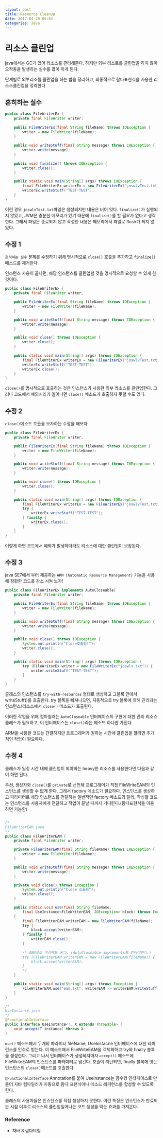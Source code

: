 ```yaml
---
layout: post
title: Resource CleanUp
date: 2017-04-20 09:04
categories: Java
---
```


# 리소스 클린업

java에서는 GC가 있어 리소스를 관리해준다. 하지만 외부 리소르를 클린업을 하지 않아 오작동을 발생하는 실수를 많이 하게 된다. 

단계별로 외부리소를 클린업을 하는 법을 정리하고, 최종적으로 람다표현식을 사용한 리소스클린업을 정리한다.

## 흔히하는 실수

```java
public class FileWriterEx {
    private final FileWriter writer;
    
    public FileWriterEx(final String fileName) throws IOException {
        writer = new FileWriter(fileName);
    }
    
    public void writeStuff(final String message) throws IOException {
        writer.write(message);
    }
    
    public void finalize() throws IOException {
        writer.close();
    }

    public static void main(String[] args) throws IOException {
        final FileWriterEx writerEx = new FileWriterEx("joswlvTest.txt");
        writerEx.writeStuff("TEST-TEST");
    }
}
```
이런 경우 `joswlvTest.txt`파일은 생성되지만 내용은 비어 잇다. `finalize()`가 실행되지 않았고, JVM은 충분한 메모리가 있기 때문에 `finalize()`를 할 필요가 없다고 생각한다. 그래서 파일은 종료되지 않고 작성한 내용은 메모리에서 파일로 flush가 되지 않았다.

## 수정 1

`흔히하는 실수` 문제를 수정하기 위해 명시적으로 `close()` 호출을 추가하고 `finalize()`메소드를 제거한다. 

인스턴스 사용이 끝나면, 해당 인스턴스를 클린업할 것을 명시적으로 요청할 수 있게 한것이다. 

```java
public class FileWriterEx {
    private final FileWriter writer;

    public FileWriterEx(final String fileName) throws IOException {
        writer = new FileWriter(fileName);
    }

    public void writeStuff(final String message) throws IOException {
        writer.write(message);
    }

    public void close() throws IOException {
        writer.close();
    }
    
    public static void main(String[] args) throws IOException {
        final FileWriterEx writerEx = new FileWriterEx("joswlvTest.txt");
        writerEx.writeStuff("TEST-TEST");
        writerEx.close();
    }
}
```

`close()`를 명시적으로 호출하는 것은 인스턴스가 사용한 외부 리소스를 클린업한다. 그러나 코드에서 예외처리가 일어나면 `close()` 메소드가 호출하지 못할 수도 있다. 

## 수정 2

`close()`메소드 호출을 보자하는 수정을 해보자

```java
public class FileWriterEx {
    private final FileWriter writer;

    public FileWriterEx(final String fileName) throws IOException {
        writer = new FileWriter(fileName);
    }

    public void writeStuff(final String message) throws IOException {
        writer.write(message);
    }

    public void close() throws IOException {
        writer.close();
    }

    public static void main(String[] args) throws IOException {
        final FileWriterEx writerEx = new FileWriterEx("joswlvTest.txt");
        try {
            writerEx.writeStuff("TEST-TEST");
        } finally {
            writerEx.close();
        }
    }
}
```

이렇게 하면 코드에서 예외가 발생하더라도 리소스에 대한 클린업이 보장된다.

## 수정 3

java SE7에서 부터 제공하는 `ARM (Automatic Resource Management)` 기능을 사용해 장황한 코드를 감소 시켜 보자!

```java
public class FileWriterEx implements AutoCloseable{
    private final FileWriter writer;

    public FileWriterEx(final String fileName) throws IOException {
        writer = new FileWriter(fileName);
    }

    public void writeStuff(final String message) throws IOException {
        writer.write(message);
    }

    public void close() throws IOException {
	    System.out.println("Close호출됨!");
        writer.close();
    }

    public static void main(String[] args) throws IOException {
        try (FileWriterEx writer = new FileWriterEx("joswlv.txt")) {
            writer.writeStuff("TEST-TEST");
        }
    }
}
```

클래스의 인스턴스를 `try-with-resources` 형태로 생성하고 그블록 안에서 writeStuff()를 호출한다. try 블록을 빠져나오면, 자동적으로 try 블록에 의해 관리되는 인스턴스/리소스에서 `close()` 메소드가 호출된다.

이러한 작업을 위해 컴파일러는 `AutoCloseable` 인터페이스의 구현에 대한 관리 리소스 클래스가 필요하고, 이 인터페이스는 `close()`라는 메소드 하나만 가진다.

ARM을 사용한 코드는 간결하지만 프로그래머가 원하는 시간에 클린업을 할려면 추가적인 작업이 필요하다.

## 수정 4

클래스가 일정 시간 내에 클린업이 되야하는 heavy한 리소스를 사용한다면 다음과 같이 하면 된다.


우선, 생성자와 `close()`를 `private`로 선언해 프로그래머가 직접 FileWriteEAM의 인스턴스를 생성할 수 없게 한다. 그래서 factory 메소드가 필요하다. 인스턴스를 생성하고 파라미터로 해당 인스턴스를 전달하는 일번적인 factory 메소드와 달리, 작성할 코드는 인스턴스를 사용자에게 전달하고 작업이 끝날 때까지 기다린다.(람다표현식을 이용하면 가능함)

```java

/*
FileWriterEAM.java
*/
public class FileWriterEAM {
    private final FileWriter writer;

    private FileWriterEAM(final String fileName) throws IOException {
        writer = new FileWriter(fileName);
    }

    public void writeStuff(final String message) throws IOException {
        writer.write(message);
    }

    private void close() throws Exception {
        System.out.println("Close 호출됨");
        writer.close();
    }

    public static void use(final String fileName, 
    	final UseInstance<FileWriterEAM, IOException> block) throws Exception 
    {
        final FileWriterEAM writerEAM = new FileWriterEAM(fileName);
        try {
            block.accept(writerEAM);
        } finally {
            writerEAM.close();
        }
        
        /* ARM으로 작성해도 된다. (AutoCloseable implements를 받아야한다.)
        try (FileWriterEAM writerEAM = new FileWriterEAM(fileName)) {
            block.accept(writerEAM);
        }
        */
    }

    public static void main(String[] args) throws Exception {
        FileWriterEAM.use("eam.txt", writerEAM -> writerEAM.writeStuff("GOOD!!"));
    }
}

/*
UseInstance.java
*/
@FunctionalInterface
public interface UseInstance<T, X extends Throwable> {
    void accept(T instance) throws X;
}
```

`use()` 메소드에서 두개의 파라미터 fileName, UseInstacne 인터페이스에 대한 레퍼런스를 인수로 받는다. 이 메소드에서 FileWriteEAM을 객체화하고 try와 finally 블록을 생성한다. 그리고 나서 인터페이스가 생성되자마자 `accept()` 메소드에 FileWriteEAM의 인스턴스를 파라미터로 넘긴다. 호출이 리턴되면, finally 블록에 잇는 인스턴스의 `close()`메소드를 호출한다. 


`@FunctionalInterface` Annotation를 붙여 UseInstance는 함수형 인터페이스로 만들어 자바 컴파일러가 자동으로 람다 표현식이나 메소드 레퍼런스를 합성할 수 있도록 한다.

클레스의 사용자들은 인스턴스를 직접 생성하지 못한다. 이런 특징은 인스턴스가 만료되는 시점 이후로 리소스의 클린업일어나는 코드 생성을 막는 효과를 가져온다. 


### Reference 

* 자바 8 람다의힘